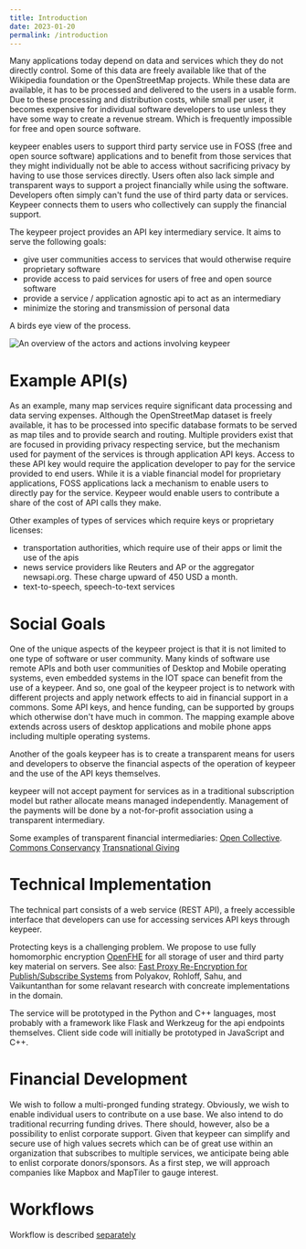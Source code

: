 ```yaml
---
title: Introduction
date: 2023-01-20
permalink: /introduction
---
```


Many applications today depend on data and services which they do not directly control. Some of this data are freely available like that of the Wikipedia foundation or the OpenStreetMap projects. While these data are available, it has to be processed and delivered to the users in a usable form. Due to these processing and distribution costs, while small per user, it becomes expensive for individual software developers to use unless they have some way to create a revenue stream. Which is frequently impossible for free and open source software.

keypeer enables users to support third party service use in FOSS (free and open source software) applications and to benefit from those services that they might individually not be able to access without sacrificing privacy by having to use those services directly. Users often also lack simple and transparent ways to support a project financially while using the software. Developers often simply can't fund the use of third party data or services. Keypeer connects them to users who collectively can supply the financial support.

The keypeer project provides an API key intermediary service. It aims to serve the following goals:
  * give user communities access to services that would otherwise require proprietary software
  * provide access to paid services for users of free and open source software
  * provide a service / application agnostic api to act as an intermediary
  * minimize the storing and transmission of personal data 

A birds eye view of the process.

![An overview of the actors and actions involving keypeer](overview.png)

# Example API(s)

As an example, many map services require significant data processing and data serving expenses. Although the OpenStreetMap dataset is freely available, it has to be processed into specific database formats to be served as map tiles and to provide search and routing. Multiple providers exist that are focused in providing privacy respecting service, but the mechanism used for payment of the services is through application API keys. Access to these API key would require the application developer to pay for the service provided to end users. While it is a viable financial model for proprietary applications, FOSS applications lack a mechanism to enable users to directly pay for the service. Keypeer would enable users to contribute a share of the cost of API calls they make.

Other examples of types of services which require keys or proprietary licenses:

  * transportation authorities, which require use of their apps or limit the use of the apis
  * news service providers like Reuters and AP or the aggregator newsapi.org. These charge upward of 450 USD a month. 
  * text-to-speech, speech-to-text services

# Social Goals

One of the unique aspects of the keypeer project is that it is not limited to one type of software or user community. Many kinds of software use remote APIs and both user communities of Desktop and Mobile operating systems, even embedded systems in the IOT space can benefit from the use of a keypeer. And so, one goal of the keypeer project is to network with different projects and apply network effects to aid in financial support in a commons. Some API keys, and hence funding, can be supported by groups which otherwise don't have much in common. The mapping example above extends across users of desktop applications and mobile phone apps including multiple operating systems.

Another of the goals keypeer has is to create a transparent means for users and developers to observe the financial aspects of the operation of keypeer and the use of the API keys themselves.

keypeer will not accept payment for services as in a traditional subscription model but rather allocate means managed independently. Management of the payments will be done by a not-for-profit association using a transparent intermediary.

Some examples of transparent financial intermediaries: [Open Collective](https://opencollective.com/europe). [Commons Conservancy](https://commonsconservancy.org/) [Transnational Giving](https://www.transnationalgiving.eu/)

# Technical Implementation

The technical part consists of a web service (REST API), a freely accessible interface that developers can use for accessing services API keys through keypeer.

Protecting keys is a challenging problem. We propose to use fully homomorphic encryption [OpenFHE](https://en.wikipedia.org/wiki/OpenFHE) for all storage of user and third party key material on servers. See also: [Fast Proxy Re-Encryption for Publish/Subscribe Systems](https://eprint.iacr.org/2017/410) from Polyakov, Rohloff, Sahu, and Vaikuntanthan for some relavant research with concreate implementations in the domain.

The service will be prototyped in the Python and C++ languages, most probably with a framework like Flask and Werkzeug for the api endpoints themselves. Client side code will initially be prototyped in JavaScript and C++. 

# Financial Development

We wish to follow a multi-pronged funding strategy. Obviously, we wish to enable individual users to contribute on a use base. We also intend to do traditional recurring funding drives. There should, however, also be a possibility to enlist corporate support. Given that keypeer can simplify and secure use of high values secrets which can be of great use within an organization that subscribes to multiple services, we anticipate being able to enlist corporate donors/sponsors. As a first step, we will approach companies like Mapbox and MapTiler to gauge interest.

# Workflows

Workflow is described [separately](application-workflow.html)
